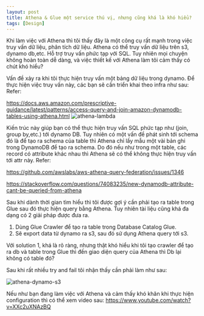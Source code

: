 ```yaml
---
layout: post
title: Athena & Glue một service thú vị, nhưng cũng khá là khó hiểu?
tags: [Design]
---
```


Khi làm việc với Athena thì tôi thấy đây là một công cụ rất mạnh trong việc truy vấn dữ liệu, phân tích dữ liệu. 
Athena có thể truy vấn dữ liệu trên s3, dynamo db,etc. Hỗ trợ truy vấn phức tạp với SQL. Tuy nhiên mọi chuyện không hoàn toàn dễ dàng, 
và việc thiết kế với Athena làm tôi cảm thấy có chút khó hiểu? 

Vấn đề xảy ra khi tôi thực hiện truy vấn một bảng dữ liệu trong dynamo. Để thực hiện việc truy vấn này, các bạn sẽ cần triển khai theo infra như sau:
Refer: 

https://docs.aws.amazon.com/prescriptive-guidance/latest/patterns/access-query-and-join-amazon-dynamodb-tables-using-athena.html
![athena-lambda](https://docs.aws.amazon.com/images/prescriptive-guidance/latest/patterns/images/pattern-img/e6ff94af-d208-40c7-94e4-af257755a603/images/bc8e0132-b578-463b-bf55-3c39ce359c17.png "aws athena")

Kiến trúc này giúp bạn có thể thực hiện truy vấn SQL phức tạp như (join, group by,etc.) tới dynamo DB. Tuy nhiên có một vấn đề phát sinh tới schema đó là
để tạo ra schema của table thì Athena chỉ lấy mẫu một vài bản ghi trong DynamoDB để tạo ra schema. Do đó nếu như trong một table, các record có attribute khác nhau thì 
Athena sẽ có thể không thực hiện truy vấn tới attr này. 
Refer: 

https://github.com/awslabs/aws-athena-query-federation/issues/1346

https://stackoverflow.com/questions/74083235/new-dynamodb-attribute-cant-be-queried-from-athena

Sau khi dành thời gian tìm hiểu thì tôi được gợi ý cần phải tạo ra table trong Glue sau đó thực hiện query bằng Athena. Tuy nhiên tài liệu cũng khá đa dạng có 2 giải pháp 
được đưa ra. 

1. Dùng Glue Crawler để tạo ra table trong Database Catalog Glue.
2. Sẽ export data từ dynamo ra s3, sau đó sử dụng Athena query tới s3.

Với solution 1, khá là rõ ràng, nhưng thật khó hiểu khi tôi tạo crawler để tạo ra db và table trong Glue thì đến giao diện query của Athena thì Db lại không có table đó? 

Sau khi rất nhiều try and fail tôi nhận thấy cần phải làm như sau: 

![athena-dynamo-s3](https://www.nordhero.com/posts/bi-pipeline/bi-pipeline-components.jpg "athena-dynamo-s3")

Nếu như bạn đang làm việc với Athena và cảm thấy khó khăn khi thực hiện configuration thì có thể xem video sau: 
https://www.youtube.com/watch?v=XXc2uXNAzBQ





